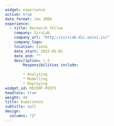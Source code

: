 ```yaml
---
widget: experience
active: true
date_format: Jan 2006
experience:
  - title: Research fellow
    company: SirsLab
    company_url: "http://sirslab.dii.unisi.it/"
    company_logo: 
    location: Siena
    date_start: 2022-05-01
    date_end: ""
    description: |-2
        Responsibilities include:
        
        * Analysing
        * Modelling
        * Deploying
widget_id: RECENT-POSTS
headless: true
weight: 40
title: Experience
subtitle: null
design:
  columns: "2"
---
```

